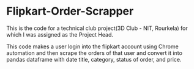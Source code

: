 # Flipkart-Order-Scrapper
This is the code for a technical club project(3D Club - NIT, Rourkela) for which I was assigned as the Project Head. 

This code makes a user login into the flipkart account using Chrome automation and then scrape the orders of that user and convert it into pandas dataframe with date title, category, status of order, and price. 
